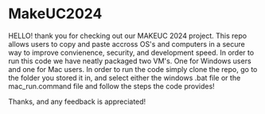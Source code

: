 # MakeUC2024
HELLO! thank you for checking out our MAKEUC 2024 project. This repo allows users to copy and paste accross OS's and computers in a secure way to improve convienence, security, and development speed. In order to run this code we have neatly packaged two VM's. One for Windows users and one for Mac users. In order to run the code simply clone the repo, go to the folder you stored it in, and select either the windows .bat file or the mac_run.command file and follow the steps the code provides!

Thanks, and any feedback is appreciated!
